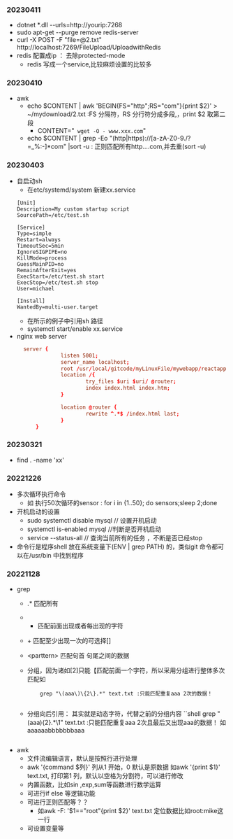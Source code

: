 ### 20230411
- dotnet *.dll --urls=http://yourip:7268
- sudo apt-get --purge remove redis-server 
- curl -X POST -F "file=@2.txt" http://localhost:7269/FileUpload/UploadwithRedis
- redis 配置成ip ： 去除protected-mode 
  - redis 写成一个service,比较麻烦设置的比较多

### 20230410
- awk
  - echo $CONTENT | awk 'BEGIN{FS="http";RS="com"}{print $2}' > ~/mydownload/2.txt :FS 分隔符，RS 分行符分成多段,，print $2 取第二段
    - CONTENT="` wget -O - www.xxx.com`"
  - echo $CONTENT | grep -Eo "(http|https)://[a-zA-Z0-9./?=_%:-]*com" |sort -u : 正则匹配所有http....com,并去重(sort -u)

### 20230403
- 自启动sh
  - 在etc/systemd/system 新建xx.service
  ```shell
  [Unit]
  Description=My custom startup script
  SourcePath=/etc/test.sh

  [Service]
  Type=simple
  Restart=always
  TimeoutSec=5min
  IgnoreSIGPIPE=no
  KillMode=process
  GuessMainPID=no
  RemainAfterExit=yes
  ExecStart=/etc/test.sh start
  ExecStop=/etc/test.sh stop
  User=michael

  [Install]
  WantedBy=multi-user.target
  ```
    - 在所示的例子中引用sh 路径
    - systemctl start/enable xx.service
- nginx web server
  ```conf
    server {
                listen 5001;
                server_name localhost;
                root /usr/local/gitcode/myLinuxFile/mywebapp/reactapp/build;
                location /{
                        try_files $uri $uri/ @router;
                        index index.html index.htm;
                }

                location @router {
                        rewrite ^.*$ /index.html last;
                }
        }

  ```
### 20230321
- find . -name 'xx'
### 20221226
- 多次循环执行命令
  - 如 执行50次循环的sensor : for i in {1..50}; do sensors;sleep 2;done
- 开机启动的设置
  - sudo systemctl disable mysql // 设置开机启动
  - systemctl is-enabled mysql //判断是否开机启动
  - service --status-all // 查询当前所有的任务 ，不断是否已经stop
- 命令行是程序shell 放在系统变量下(ENV | grep PATH) 的，类似git 命令都可以在/usr/bin 中找到程序


### 20221128
- grep
  - .* 匹配所有
  - * 匹配前面出现或者每出现的字符
  - \+ 匹配至少出现一次的可选择[]
  - \<parttern\> 匹配句首 句尾之间的数据
  - 分组，因为诸如[2]只能【匹配前面一个字符，所以采用分组进行整体多次匹配如
    ```shell
        grep "\(aaa\)\{2\}.*" text.txt :只能匹配重复aaa 2次的数据！
        
    ```
  - 分组向后引用： 其实就是动态字符，代替之前的分组内容
    ``shell
        grep "\(aaa\)\{2\}.*\1" text.txt :只能匹配重复aaa 2次且最后又出现aaa的数据！ 如aaaaaabbbbbbbaaa
        
    ```
- awk
  - 文件流编辑语言，默认是按照行进行处理
  - awk '{command $列}' 列从1 开始，0 默认是原数据 如awk '{print $1}' text.txt, 打印第1 列，默认以空格为分割符，可以进行修改
  - 内置函数，比如sin ,exp,sum等函数进行数学运算
  - 可进行if else 等逻辑功能
  - 可进行正则匹配等？？
    - 如awk -F: '$1=="root"{print $2}' text.txt 定位数据比如root:mike这一行
  - 可设置变量等
  